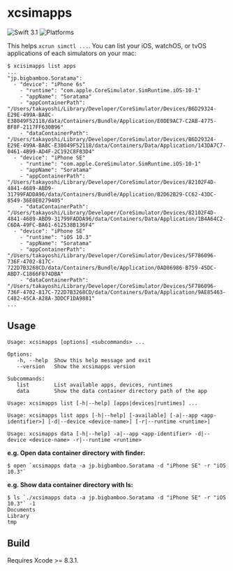 # xcsimapps

![Swift 3.1](http://img.shields.io/badge/Swift-3.0.x-orange.svg?style=flat
)
![Platforms](http://img.shields.io/badge/platforms-macOS-lightgrey.svg?style=flat
)

This helps `xcrun simctl ...`. You can list your iOS, watchOS, or tvOS applications of each simulators on your mac:

```shell
$ xcisimapps list apps
...
"jp.bigbamboo.Soratama":
  - "device": "iPhone 6s"
    - "runtime": "com.apple.CoreSimulator.SimRuntime.iOS-10-1"
    - "appName": "Soratama"
    - "appContainerPath": "/Users/takayoshi/Library/Developer/CoreSimulator/Devices/B6D29324-E29E-499A-BA8C-E38049F52118/data/Containers/Bundle/Application/E0DE9AC7-C2AB-4775-BF8F-2117FF630B96"
    - "dataContainerPath": "/Users/takayoshi/Library/Developer/CoreSimulator/Devices/B6D29324-E29E-499A-BA8C-E38049F52118/data/Containers/Data/Application/143DA7C7-0461-4B99-AD4F-2C192C8F83D4"
  - "device": "iPhone SE"
    - "runtime": "com.apple.CoreSimulator.SimRuntime.iOS-10-1"
    - "appName": "Soratama"
    - "appContainerPath": "/Users/takayoshi/Library/Developer/CoreSimulator/Devices/82102F4D-4841-4689-ABD9-31799FADDA96/data/Containers/Bundle/Application/B2D62B29-CC62-43DC-8549-36E0E0279405"
    - "dataContainerPath": "/Users/takayoshi/Library/Developer/CoreSimulator/Devices/82102F4D-4841-4689-ABD9-31799FADDA96/data/Containers/Data/Application/1B4A64C2-C6DA-49FC-BA61-612538B136F4"
  - "device": "iPhone SE"
    - "runtime": "iOS 10.3"
    - "appName": "Soratama"
    - "appContainerPath": "/Users/takayoshi/Library/Developer/CoreSimulator/Devices/5F786096-736F-4702-817C-722D7B3268CD/data/Containers/Bundle/Application/0AD86986-B759-45DC-ABD7-C1866F874DBA"
    - "dataContainerPath": "/Users/takayoshi/Library/Developer/CoreSimulator/Devices/5F786096-736F-4702-817C-722D7B3268CD/data/Containers/Data/Application/9AE85463-C482-45CA-A28A-3DDCF1DA9881"
...
```

## Usage

```shell
Usage: xcsimapps [options] <subcommands> ...

Options:
   -h, --help  Show this help message and exit
   --version   Show the xcsimapps version

Subcommands:
   list        List available apps, devices, runtimes
   data        Show the data container directory path of the app
```

```shell
Usage: xcsimapps list [-h|--help] [apps|devices|runtimes] ...
```

```shell
Usage: xcsimapps list apps [-h|--help] [-available] [-a|--app <app-identifier>] [-d|--device <device-name>] [-r|--runtime <runtime>]
```

```shell
Usage: xcsimapps data [-h|--help] -a|--app <app-identifier> -d|--device <device-name> -r|--runtime <runtime>
```

**e.g. Open data container directory with finder:**

```shell
$ open `xcsimapps data -a jp.bigbamboo.Soratama -d "iPhone SE" -r "iOS 10.3"`
```

**e.g. Show data container directory with ls:**

```shell
$ ls `./xcsimapps data -a jp.bigbamboo.Soratama -d "iPhone SE" -r "iOS 10.3"` -1
Documents
Library
tmp
```

## Build

Requires Xcode >= 8.3.1.
